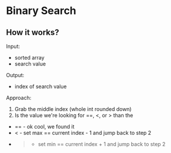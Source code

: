 ﻿Binary Search
===========================

How it works?
--------------------------
Input:

* sorted array
* search value

Output:

* index of search value

Approach:

1. Grab the middle index (whole int rounded down)
1. Is the value we're looking for ==, <, or > than the 
  * == - ok cool, we found it
  * < - set max == current index - 1 and jump back to step 2
  * > - set min == current index + 1 and jump back to step 2